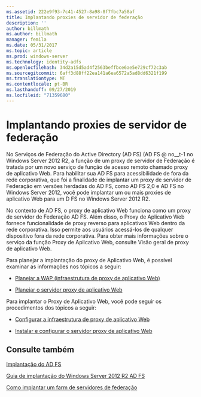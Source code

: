 ```yaml
---
ms.assetid: 222e9f93-7c41-4527-8a98-8f7fbc7a58af
title: Implantando proxies de servidor de federação
description: ''
author: billmath
ms.author: billmath
manager: femila
ms.date: 05/31/2017
ms.topic: article
ms.prod: windows-server
ms.technology: identity-adfs
ms.openlocfilehash: 34d2a15d5ad4f2563beffbce6ae5e729cf72c3ab
ms.sourcegitcommit: 6aff3d88ff22ea141a6ea6572a5ad8dd6321f199
ms.translationtype: MT
ms.contentlocale: pt-BR
ms.lasthandoff: 09/27/2019
ms.locfileid: "71359680"
---
```

# <a name="deploying-federation-server-proxies"></a>Implantando proxies de servidor de federação

No Serviços de Federação do Active Directory (AD FS) \(AD FS @ no__t-1 no Windows Server 2012 R2, a função de um proxy de servidor de Federação é tratada por um novo serviço de função de acesso remoto chamado proxy de aplicativo Web. Para habilitar sua AD FS para acessibilidade de fora da rede corporativa, que foi a finalidade de implantar um proxy de servidor de Federação em versões herdadas do AD FS, como AD FS 2,0 e AD FS no Windows Server 2012, você pode implantar um ou mais proxies de aplicativo Web para um D FS no Windows Server 2012 R2.  
  
No contexto de AD FS, o proxy de aplicativo Web funciona como um proxy de servidor de Federação AD FS. Além disso, o Proxy de Aplicativo Web fornece funcionalidade de proxy reverso para aplicativos Web dentro da rede corporativa. Isso permite aos usuários acessá-los de qualquer dispositivo fora da rede corporativa. Para obter mais informações sobre o serviço da função Proxy de Aplicativo Web, consulte Visão geral de proxy de aplicativo Web.  
  
Para planejar a implantação do proxy de Aplicativo Web, é possível examinar as informações nos tópicos a seguir:  
  
-   [Planejar a WAP (infraestrutura de proxy de aplicativo Web)](https://technet.microsoft.com/library/dn383648.aspx)  
  
-   [Planejar o servidor proxy de aplicativo Web](https://technet.microsoft.com/library/dn383647.aspx)  
  
Para implantar o Proxy de Aplicativo Web, você pode seguir os procedimentos dos tópicos a seguir:  
  
-   [Configurar a infraestrutura de proxy de aplicativo Web](https://technet.microsoft.com/library/dn383644.aspx)  
  
-   [Instalar e configurar o servidor proxy de aplicativo Web](https://technet.microsoft.com/library/dn383662.aspx)  
  
 
## <a name="see-also"></a>Consulte também 

[Implantação do AD FS](../../ad-fs/AD-FS-Deployment.md)  

[Guia de implantação do Windows Server 2012 R2 AD FS](../../ad-fs/deployment/Windows-Server-2012-R2-AD-FS-Deployment-Guide.md)  
 
[Como implantar um farm de servidores de federação](../../ad-fs/deployment/Deploying-a-Federation-Server-Farm.md)  
  

